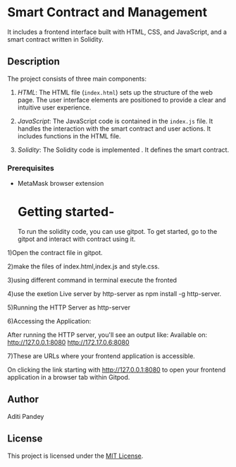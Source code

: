 # Smart Contract and Management


 It includes a frontend interface built with HTML, CSS, and JavaScript, and a smart contract written in Solidity.

## Description

The project consists of three main components:

1. *HTML*: The HTML file (`index.html`) sets up the structure of the web page. The user interface elements are positioned to provide a clear and intuitive user experience.

2. *JavaScript*: The JavaScript code is contained in the `index.js` file. It handles the interaction with the smart contract and user actions. It includes functions in the HTML file.
3. *Solidity*: The Solidity code is implemented . It defines the smart contract.

### Prerequisites
- MetaMask browser extension

  # Getting started-
  To run the solidity code, you can use gitpot. To get started, go to the gitpot and interact with contract using it.

1)Open the contract file in gitpot.

2)make the files of index.html,index.js and style.css.

3)using different command in terminal execute the fronted 

4)use the exetion Live server by http-server as npm install -g http-server.

5)Running the HTTP Server as http-server

6)Accessing the Application:

After running the HTTP server, you'll see an output like:
Available on:
  http://127.0.0.1:8080
  http://172.17.0.6:8080
  
7)These are URLs where your frontend application is accessible.

On clicking the link starting with http://127.0.0.1:8080 to open your frontend application in a browser tab within Gitpod.

## Author 
Aditi Pandey

## License
This project is licensed under the [MIT License](https://opensource.org/licenses/MIT).

